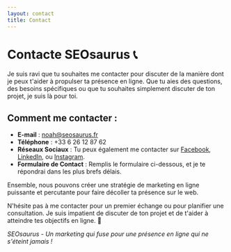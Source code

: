 ```yaml
---
layout: contact
title: Contact
---
```


# Contacte SEOsaurus 📞

Je suis ravi que tu souhaites me contacter pour discuter de la manière dont je peux t'aider à propulser ta présence en ligne. Que tu aies des questions, des besoins spécifiques ou que tu souhaites simplement discuter de ton projet, je suis là pour toi.

## Comment me contacter :

- **E-mail** : [noah@seosaurus.fr](mailto:noah@seosaurus.fr)
- **Téléphone** : +33 6 26 12 87 62
- **Réseaux Sociaux** : Tu peux également me contacter sur [Facebook](https://www.facebook.com/seosauruswebmarketing), [LinkedIn](https://www.linkedin.com/in/noahsturtzer), ou [Instagram](https://www.instagram.com/seosauruswebmarketing).
- **Formulaire de Contact** : Remplis le formulaire ci-dessous, et je te répondrai dans les plus brefs délais.

Ensemble, nous pouvons créer une stratégie de marketing en ligne puissante et percutante pour faire décoller ta présence sur le web. 

N'hésite pas à me contacter pour un premier échange ou pour planifier une consultation. Je suis impatient de discuter de ton projet et de t'aider à atteindre tes objectifs en ligne. 🚀

*SEOsaurus - Un marketing qui fuse pour une présence en ligne qui ne s'éteint jamais !*
